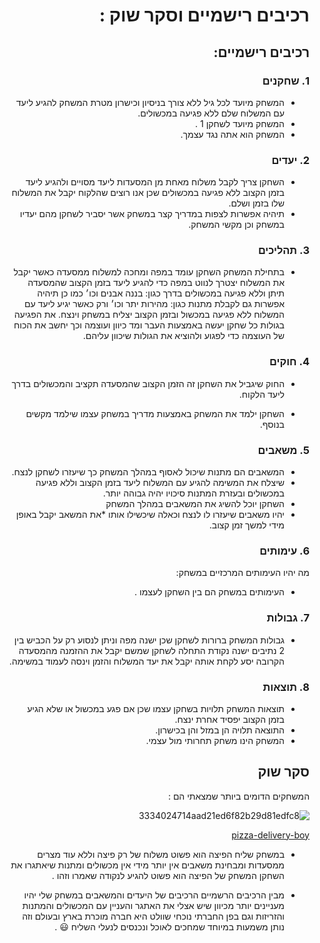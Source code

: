 <div dir='rtl' lang='he'>
 
 # רכיבים רישמיים וסקר שוק :
 ## רכיבים רישמיים: 
 
### 1. שחקנים

* המשחק מיועד לכל גיל ללא צורך בניסיון וכישרון מטרת המשחק להגיע ליעד עם המשלוח שלם ללא פגיעה במכשולים.
* המשחק מיועד לשחקן 1 .
* המשחק הוא אתה נגד עצמך.
 
### 2. יעדים

* השחקן צריך לקבל משלוח מאחת מן המסעדות ליעד מסויים ולהגיע ליעד בזמן הקצוב ללא פגיעה במכשולים שכן אנו רוצים שהלקוח יקבל את המשלוח שלו בזמן ושלם.
* תיהיה אפשרות לצפות במדריך קצר במשחק אשר יסביר לשחקן מהם יעדיו במשחק וכן מקשי המשחק.

### 3. תהליכים

* בתחילת המשחק השחקן עומד במפה ומחכה למשלוח ממסעדה כאשר יקבל את המשלוח יצטרך לנווט במפה כדי להגיע ליעד בזמן הקצוב שהמסעדה תיתן וללא פגיעה במכשולים בדרך כגון: בננה אבנים וכו׳ כמו כן תיהיה אפשרות גם לקבלת מתנות כגון: מהירות יתר וכו׳ ורק כאשר יגיע ליעד עם המשלוח ללא פגיעה במכשול ובזמן הקצוב יצליח במשחק וינצח.
 את הפגיעה בגולות כל שחקן יעשה באמצעות העבר ומד כיוון ועוצמה וכך יחשב את הכוח של העוצמה כדי לפגוע ולהוציא את הגולות שיכוון עליהם. 

### 4. חוקים

* החוק שיגביל את השחקן זה הזמן הקצוב שהמסעדה תקציב והמכשולים בדרך ליעד הלקוח.

* השחקן ילמד את המשחק באמצעות מדריך במשחק עצמו שילמד מקשים בנוסף. 


### 5. משאבים

* המשאבים הם מתנות שיכול לאסוף במהלך המשחק כך שיעזרו לשחקן לנצח.
* שיצלח את המשימה להגיע עם המשלוח ליעד בזמן הקצוב וללא פגיעה במכשולים ובעזרת המתנות סיכויו יהיה גבוהה יותר.
* השחקן יוכל להשיג את המשאבים במהלך המשחק
* יהיו משאבים שיעזרו לו לנצח וכאלה שיכשילו אותו
*את המשאב יקבל באופן מידי למשך זמן קצוב.

### 6. עימותים

מה יהיו העימותים המרכזיים במשחק:

* העימותים במשחק הם בין השחקן לעצמו .


### 7. גבולות
 
* גבולות המשחק ברורות לשחקן שכן ישנה מפה וניתן לנסוע רק על הכביש בין 2 נתיבים
 ישנה נקודת התחלה לשחקן שמשם יקבל את ההזמנה מהמסעדה הקרובה יסע לקחת אותה יקבל את יעד המשלוח והזמן וינסה לעמוד במשימה. 
 

### 8. תוצאות

* תוצאות המשחק תלויות בשחקן עצמו שכן אם פגע במכשול או שלא הגיע בזמן הקצוב יפסיד אחרת ינצח. 
* התוצאה תלויה הן במזל והן בכישרון. 
* המשחק הינו משחק תחרותי מול עצמי.


## סקר שוק
  
  המשחקים הדומים ביותר שמצאתי הם :

![3334024714aad21ed6f82b29d81edfc8](https://user-images.githubusercontent.com/73976733/226829510-2d7343f2-b34d-4db7-b54d-9607f8b6ff2a.jpeg)

  
  [pizza-delivery-boy](https://freegamesboom.com/he/games/pizza-delivery-boy-simulation-game/)


* במשחק שליח הפיצה הוא פשוט משלוח של רק פיצה וללא עוד מצרים ממסעדות ומבחינת משאבים אין יותר מידי אין מכשולים ומתנות שיאתגרו את השחקן המשחק של הפיצה הוא פשוט להגיע לנקודה שאמרו וזהו . 

* מבין הרכיבים הרשמיים הרכיבים של היעדים והמשאבים במשחק שלי יהיו מעניינים יותר מכיוון שיש אצלי את האתגר והעניין עם המכשולים והמתנות והזריזות וגם בפן החברתי נוכחי שוולט היא חברה מוכרת בארץ ובעולם וזה נותן משמעות במיוחד שמחכים לאוכל ונכנסים לנעלי השליח :smiley: . 
</div>
